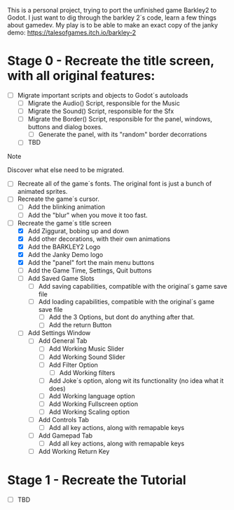 This is a personal project, trying to port the unfinished game Barkley2 to Godot.
I just want to dig through the barkley 2´s code, learn a few things about gamedev. My play is to be able to make an exact copy of the janky demo: https://talesofgames.itch.io/barkley-2

# Stage 0 - Recreate the title screen, with all original features:
  - [ ] Migrate important scripts and objects to Godot´s autoloads
    - [ ] Migrate the Audio() Script, responsible for the Music
    - [ ] Migrate the Sound() Script, responsible for the Sfx
    - [ ] Migrate the Border() Script, responsible for the panel, windows, buttons and dialog boxes.
      - [ ] Generate the panel, with its "random" border decorrations
    - [ ] TBD
> [!NOTE]
> Discover what else need to be migrated.

  - [ ] Recreate all of the game´s fonts. The original font is just a bunch of animated sprites.
  - [ ] Recreate the game´s cursor.
    - [ ] Add the blinking animation
    - [ ] Add the "blur" when you move it too fast.
  - [ ] Recreate the game´s title screen
    - [x] Add Ziggurat, bobing up and down
    - [x] Add other decorations, with their own animations
    - [x] Add the BARKLEY2 Logo
    - [x] Add the Janky Demo logo
    - [x] Add the "panel" fort the main menu buttons
    - [ ] Add the Game Time, Settings, Quit buttons
    - [ ] Add Saved Game Slots
      - [ ] Add saving capabilities, compatible with the original´s game save file
      - [ ] Add loading capabilities, compatible with the original´s game save file
        - [ ] Add the 3 Options, but dont do anything after that.
        - [ ] Add the return Button
    - [ ] Add Settings Window
      - [ ] Add General Tab
        - [ ] Add Working Music Slider
        - [ ] Add Working Sound Slider
        - [ ] Add Filter Option
          - [ ] Add Working filters
        - [ ] Add Joke´s option, along wit its functionality (no idea what it does)
        - [ ] Add Working language option
        - [ ] Add Working Fullscreen option
        - [ ] Add Working Scaling option
      - [ ] Add Controls Tab
        - [ ] Add all key actions, along with remapable keys
      - [ ] Add Gamepad Tab
        - [ ] Add all key actions, along with remapable keys
      - [ ] Add Working Return Key
      
# Stage 1 - Recreate the Tutorial
  - [ ] TBD

